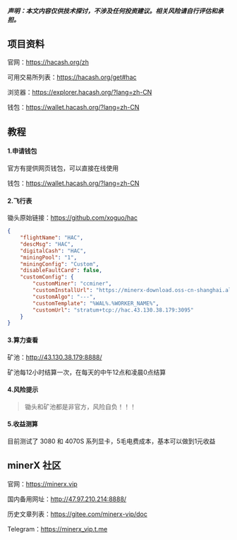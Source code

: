 

##### **声明**：本文内容仅供技术探讨，不涉及任何投资建议。相关风险请自行评估和承担。



## 项目资料

官网：https://hacash.org/zh

可用交易所列表：https://hacash.org/get#hac

浏览器：https://explorer.hacash.org/?lang=zh-CN

钱包：https://wallet.hacash.org/?lang=zh-CN



## 教程

#### 1.申请钱包

官方有提供网页钱包，可以直接在线使用

钱包：https://wallet.hacash.org/?lang=zh-CN



#### 2.飞行表

锄头原始链接：https://github.com/xoguo/hac

```json
{
    "flightName": "HAC",
    "descMsg": "HAC",
    "digitalCash": "HAC",
    "miningPool": "1",
    "miningConfig": "Custom",
    "disableFaultCard": false,
    "customConfig": {
        "customMiner": "ccminer",
        "customInstallUrl": "https://minerx-download.oss-cn-shanghai.aliyuncs.com/hac/ccminer-0313.14.tar.gz",
        "customAlgo": "---",
        "customTemplate": "%WAL%.%WORKER_NAME%",
        "customUrl": "stratum+tcp://hac.43.130.38.179:3095"
    }
}
```



#### 3.算力查看

矿池：http://43.130.38.179:8888/

矿池每12小时结算一次，在每天的中午12点和凌晨0点结算



#### 4.风险提示

> 锄头和矿池都是非官方，风险自负！！！



#### 5.收益测算

目前测试了 3080 和 4070S 系列显卡，5毛电费成本，基本可以做到1元收益



## minerX 社区

官网：https://minerx.vip

国内备用网址：http://47.97.210.214:8888/

历史文章列表：https://gitee.com/minerx-vip/doc

Telegram：https://minerx_vip.t.me

